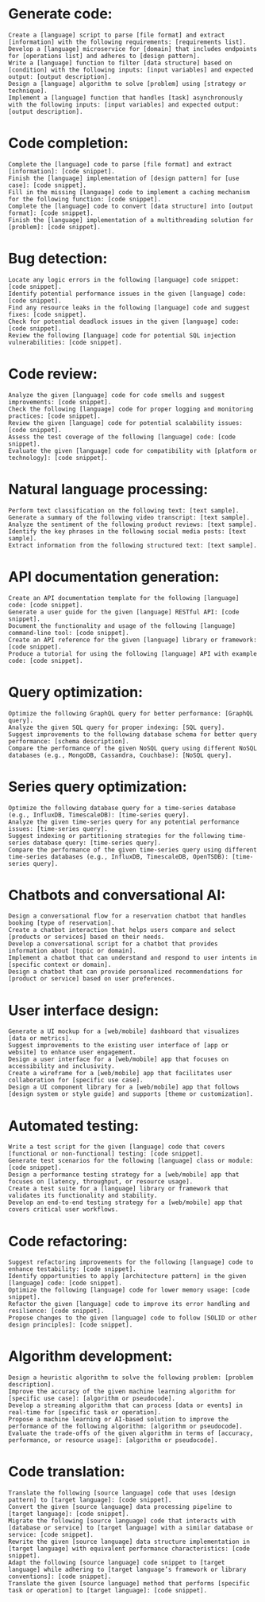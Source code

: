# Generate code:

    Create a [language] script to parse [file format] and extract [information] with the following requirements: [requirements list].
    Develop a [language] microservice for [domain] that includes endpoints for [operations list] and adheres to [design pattern].
    Write a [language] function to filter [data structure] based on [condition] with the following inputs: [input variables] and expected output: [output description].
    Design a [language] algorithm to solve [problem] using [strategy or technique].
    Implement a [language] function that handles [task] asynchronously with the following inputs: [input variables] and expected output: [output description].

# Code completion:

    Complete the [language] code to parse [file format] and extract [information]: [code snippet].
    Finish the [language] implementation of [design pattern] for [use case]: [code snippet].
    Fill in the missing [language] code to implement a caching mechanism for the following function: [code snippet].
    Complete the [language] code to convert [data structure] into [output format]: [code snippet].
    Finish the [language] implementation of a multithreading solution for [problem]: [code snippet].

# Bug detection:

    Locate any logic errors in the following [language] code snippet: [code snippet].
    Identify potential performance issues in the given [language] code: [code snippet].
    Find any resource leaks in the following [language] code and suggest fixes: [code snippet].
    Check for potential deadlock issues in the given [language] code: [code snippet].
    Review the following [language] code for potential SQL injection vulnerabilities: [code snippet].

# Code review:

    Analyze the given [language] code for code smells and suggest improvements: [code snippet].
    Check the following [language] code for proper logging and monitoring practices: [code snippet].
    Review the given [language] code for potential scalability issues: [code snippet].
    Assess the test coverage of the following [language] code: [code snippet].
    Evaluate the given [language] code for compatibility with [platform or technology]: [code snippet].

# Natural language processing:

    Perform text classification on the following text: [text sample].
    Generate a summary of the following video transcript: [text sample].
    Analyze the sentiment of the following product reviews: [text sample].
    Identify the key phrases in the following social media posts: [text sample].
    Extract information from the following structured text: [text sample].

# API documentation generation:

    Create an API documentation template for the following [language] code: [code snippet].
    Generate a user guide for the given [language] RESTful API: [code snippet].
    Document the functionality and usage of the following [language] command-line tool: [code snippet].
    Create an API reference for the given [language] library or framework: [code snippet].
    Produce a tutorial for using the following [language] API with example code: [code snippet].

# Query optimization:

    Optimize the following GraphQL query for better performance: [GraphQL query].
    Analyze the given SQL query for proper indexing: [SQL query].
    Suggest improvements to the following database schema for better query performance: [schema description].
    Compare the performance of the given NoSQL query using different NoSQL databases (e.g., MongoDB, Cassandra, Couchbase): [NoSQL query].

# Series query optimization:

    Optimize the following database query for a time-series database (e.g., InfluxDB, TimescaleDB): [time-series query].
    Analyze the given time-series query for any potential performance issues: [time-series query].
    Suggest indexing or partitioning strategies for the following time-series database query: [time-series query].
    Compare the performance of the given time-series query using different time-series databases (e.g., InfluxDB, TimescaleDB, OpenTSDB): [time-series query].

# Chatbots and conversational AI:

    Design a conversational flow for a reservation chatbot that handles booking [type of reservation].
    Create a chatbot interaction that helps users compare and select [products or services] based on their needs.
    Develop a conversational script for a chatbot that provides information about [topic or domain].
    Implement a chatbot that can understand and respond to user intents in [specific context or domain].
    Design a chatbot that can provide personalized recommendations for [product or service] based on user preferences.

# User interface design:

    Generate a UI mockup for a [web/mobile] dashboard that visualizes [data or metrics].
    Suggest improvements to the existing user interface of [app or website] to enhance user engagement.
    Design a user interface for a [web/mobile] app that focuses on accessibility and inclusivity.
    Create a wireframe for a [web/mobile] app that facilitates user collaboration for [specific use case].
    Design a UI component library for a [web/mobile] app that follows [design system or style guide] and supports [theme or customization].

# Automated testing:

    Write a test script for the given [language] code that covers [functional or non-functional] testing: [code snippet].
    Generate test scenarios for the following [language] class or module: [code snippet].
    Design a performance testing strategy for a [web/mobile] app that focuses on [latency, throughput, or resource usage].
    Create a test suite for a [language] library or framework that validates its functionality and stability.
    Develop an end-to-end testing strategy for a [web/mobile] app that covers critical user workflows.

# Code refactoring:

    Suggest refactoring improvements for the following [language] code to enhance testability: [code snippet].
    Identify opportunities to apply [architecture pattern] in the given [language] code: [code snippet].
    Optimize the following [language] code for lower memory usage: [code snippet].
    Refactor the given [language] code to improve its error handling and resilience: [code snippet].
    Propose changes to the given [language] code to follow [SOLID or other design principles]: [code snippet].

# Algorithm development:

    Design a heuristic algorithm to solve the following problem: [problem description].
    Improve the accuracy of the given machine learning algorithm for [specific use case]: [algorithm or pseudocode].
    Develop a streaming algorithm that can process [data or events] in real-time for [specific task or operation].
    Propose a machine learning or AI-based solution to improve the performance of the following algorithm: [algorithm or pseudocode].
    Evaluate the trade-offs of the given algorithm in terms of [accuracy, performance, or resource usage]: [algorithm or pseudocode].

# Code translation:

    Translate the following [source language] code that uses [design pattern] to [target language]: [code snippet].
    Convert the given [source language] data processing pipeline to [target language]: [code snippet].
    Migrate the following [source language] code that interacts with [database or service] to [target language] with a similar database or service: [code snippet].
    Rewrite the given [source language] data structure implementation in [target language] with equivalent performance characteristics: [code snippet].
    Adapt the following [source language] code snippet to [target language] while adhering to [target language’s framework or library conventions]: [code snippet].
    Translate the given [source language] method that performs [specific task or operation] to [target language]: [code snippet].
